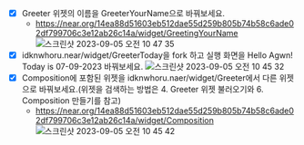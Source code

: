 - [X] Greeter 위젯의 이름을 GreeterYourName으로 바꿔보세요.
  - https://near.org/14ea88d51603eb512dae55d259b805b74b58c6ade02df799706c3e12ab26c14a/widget/GreetingYourName
  ![스크린샷 2023-09-05 오전 10 47 35](https://github.com/SeokJingu/collegium_BOS/assets/98717916/514ff391-dd41-488c-880a-bdece23c3c0a)
- [X] idknwhoru.near/widget/GreeterToday을 fork 하고 실행 화면을 Hello Agwn! Today is 07-09-2023 바꿔보세요.
  ![스크린샷 2023-09-05 오전 10 45 32](https://github.com/SeokJingu/collegium_BOS/assets/98717916/fa7c29c8-6617-4f22-9bd1-dc77279797cd)
- [X] Composition에 포함된 위젯을 idknwhoru.naer/widget/Greeter에서 다른 위젯으로 바꿔보세요.(위젯을 검색하는 방법은 4. Greeter 위젯 불러오기와 6. Composition 만들기를 참고)
  - https://near.org/14ea88d51603eb512dae55d259b805b74b58c6ade02df799706c3e12ab26c14a/widget/Composition
  ![스크린샷 2023-09-05 오전 10 45 42](https://github.com/SeokJingu/collegium_BOS/assets/98717916/024446c8-c750-42bf-aa84-b89f983d3d41)

